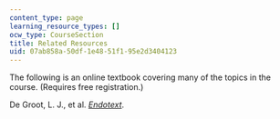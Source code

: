 ```yaml
---
content_type: page
learning_resource_types: []
ocw_type: CourseSection
title: Related Resources
uid: 07ab858a-50df-1e48-51f1-95e2d3404123
---
```


The following is an online textbook covering many of the topics in the course. (Requires free registration.)

De Groot, L. J., et al. [_Endotext_](http://www.endotext.org).